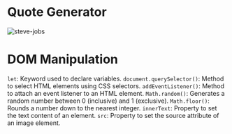 # Quote Generator

![steve-jobs](https://github.com/francismcpc/quote-generator/assets/119109562/f06078ea-e40e-4e4b-8b0e-1c7da73e030b)


# DOM Manipulation

`let`: Keyword used to declare variables.
`document.querySelector()`: Method to select HTML elements using CSS selectors.
`addEventListener()`: Method to attach an event listener to an HTML element.
`Math.random()`: Generates a random number between 0 (inclusive) and 1 (exclusive).
`Math.floor()`: Rounds a number down to the nearest integer.
`innerText`: Property to set the text content of an element.
`src`: Property to set the source attribute of an image element.


